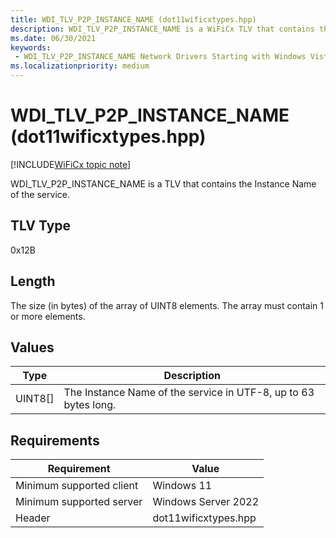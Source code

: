 ```yaml
---
title: WDI_TLV_P2P_INSTANCE_NAME (dot11wificxtypes.hpp)
description: WDI_TLV_P2P_INSTANCE_NAME is a WiFiCx TLV that contains the Instance Name of the service.
ms.date: 06/30/2021
keywords:
 - WDI_TLV_P2P_INSTANCE_NAME Network Drivers Starting with Windows Vista
ms.localizationpriority: medium
---
```


# WDI\_TLV\_P2P\_INSTANCE\_NAME (dot11wificxtypes.hpp)

[!INCLUDE[WiFiCx topic note](../includes/wificx-version-warning.md)]


WDI\_TLV\_P2P\_INSTANCE\_NAME is a TLV that contains the Instance Name of the service.

 

## TLV Type


0x12B

## Length


The size (in bytes) of the array of UINT8 elements. The array must contain 1 or more elements.

## Values


| Type      | Description                                                     |
|-----------|-----------------------------------------------------------------|
| UINT8\[\] | The Instance Name of the service in UTF-8, up to 63 bytes long. |

 

## Requirements

|Requirement|Value|
|--- |--- |
|Minimum supported client|Windows 11|
|Minimum supported server|Windows Server 2022|
|Header|dot11wificxtypes.hpp|

 

 




